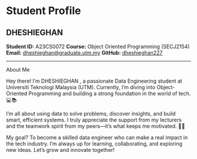 # Student Profile

## DHESHIEGHAN 
**Student ID:** A23CS0072
**Course:** Object Oriented Programming (SECJ2154)  
**Email:** dheshieghan@graduate.utm.my
**GitHub:** [dheshieghan227](https://github.com/dheshieghan227)

---

About Me

Hey there! I’m DHESHIEGHAN , a passionate Data Engineering student at Universiti Teknologi Malaysia (UTM). Currently, I’m diving into Object-Oriented Programming and building a strong foundation in the world of tech. 💻📚

I’m all about using data to solve problems, discover insights, and build smart, efficient systems. I truly appreciate the support from my lecturers and the teamwork spirit from my peers—it’s what keeps me motivated. 🤝🚀

My goal? To become a skilled data engineer who can make a real impact in the tech industry. I’m always up for learning, collaborating, and exploring new ideas. Let’s grow and innovate together!


